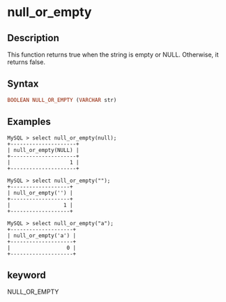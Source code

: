---
---

# null_or_empty

## Description

This function returns true when the string is empty or NULL. Otherwise, it returns false.

## Syntax

```Haskell
BOOLEAN NULL_OR_EMPTY (VARCHAR str)
```

## Examples

```Plain Text
MySQL > select null_or_empty(null);
+---------------------+
| null_or_empty(NULL) |
+---------------------+
|                   1 |
+---------------------+

MySQL > select null_or_empty("");
+-------------------+
| null_or_empty('') |
+-------------------+
|                 1 |
+-------------------+

MySQL > select null_or_empty("a");
+--------------------+
| null_or_empty('a') |
+--------------------+
|                  0 |
+--------------------+
```

## keyword

NULL_OR_EMPTY
